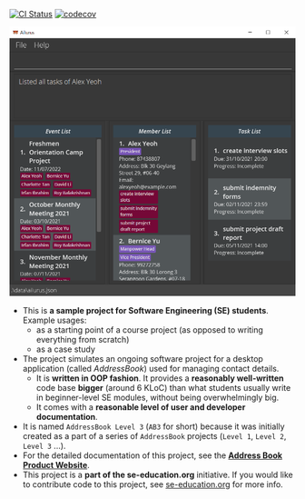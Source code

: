 [![CI Status](https://github.com/AY2122S1-CS2103T-T15-2/tp/workflows/Java%20CI/badge.svg)](https://github.com/AY2122S1-CS2103T-T15-2/tp/actions)
[![codecov](https://codecov.io/gh/AY2122S1-CS2103T-T15-2/tp/branch/master/graph/badge.svg?token=0U1WFQS7S3)](https://codecov.io/gh/AY2122S1-CS2103T-T15-2/tp)

![Ui](docs/images/Ui.png)

* This is **a sample project for Software Engineering (SE) students**.<br>
  Example usages:
  * as a starting point of a course project (as opposed to writing everything from scratch)
  * as a case study
* The project simulates an ongoing software project for a desktop application (called _AddressBook_) used for managing contact details.
  * It is **written in OOP fashion**. It provides a **reasonably well-written** code base **bigger** (around 6 KLoC) than what students usually write in beginner-level SE modules, without being overwhelmingly big.
  * It comes with a **reasonable level of user and developer documentation**.
* It is named `AddressBook Level 3` (`AB3` for short) because it was initially created as a part of a series of `AddressBook` projects (`Level 1`, `Level 2`, `Level 3` ...).
* For the detailed documentation of this project, see the **[Address Book Product Website](https://se-education.org/addressbook-level3)**.
* This project is a **part of the se-education.org** initiative. If you would like to contribute code to this project, see [se-education.org](https://se-education.org#https://se-education.org/#contributing) for more info.
